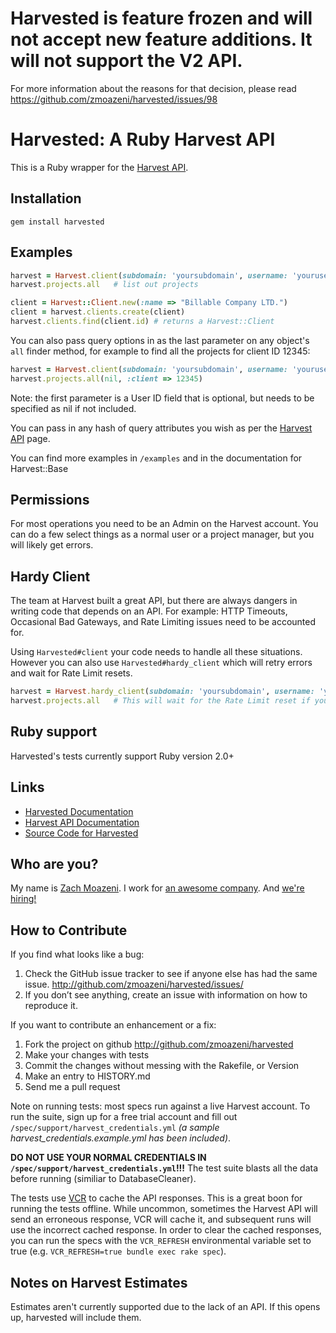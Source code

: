 # Harvested is feature frozen and will not accept new feature additions. It will not support the V2 API. #

For more information about the reasons for that decision, please read https://github.com/zmoazeni/harvested/issues/98

# Harvested: A Ruby Harvest API

This is a Ruby wrapper for the [Harvest API](http://www.getharvest.com/api).

## Installation

    gem install harvested

## Examples

```ruby
harvest = Harvest.client(subdomain: 'yoursubdomain', username: 'yourusername', password: 'yourpassword')
harvest.projects.all   # list out projects

client = Harvest::Client.new(:name => "Billable Company LTD.")
client = harvest.clients.create(client)
harvest.clients.find(client.id) # returns a Harvest::Client
```

You can also pass query options in as the last parameter on any object's `all` finder
method, for example to find all the projects for client ID 12345:

```ruby
harvest = Harvest.client(subdomain: 'yoursubdomain', username: 'yourusername', password: 'yourpassword')
harvest.projects.all(nil, :client => 12345)
```

Note: the first parameter is a User ID field that is optional, but needs to be specified
as nil if not included.

You can pass in any hash of query attributes you wish as per the
[Harvest API](http://www.getharvest.com/api) page.

You can find more examples in `/examples` and in the documentation for Harvest::Base

## Permissions

For most operations you need to be an Admin on the Harvest account. You can do a few select things as a normal user or a project manager, but you will likely get errors.

## Hardy Client

The team at Harvest built a great API, but there are always dangers in writing code that depends on an API. For example: HTTP Timeouts, Occasional Bad Gateways, and Rate Limiting issues need to be accounted for.

Using `Harvested#client` your code needs to handle all these situations. However you can also use `Harvested#hardy_client` which will retry errors and wait for Rate Limit resets.

```ruby
harvest = Harvest.hardy_client(subdomain: 'yoursubdomain', username: 'yourusername', password: 'yourpassword')
harvest.projects.all   # This will wait for the Rate Limit reset if you have gone over your limit
```

## Ruby support

Harvested's tests currently support Ruby version 2.0+

## Links

* [Harvested Documentation](http://rdoc.info/projects/zmoazeni/harvested)
* [Harvest API Documentation](http://www.getharvest.com/api)
* [Source Code for Harvested](http://github.com/zmoazeni/harvested)

## Who are you? ##

My name is [Zach Moazeni](https://twitter.com/zmoazeni). I work for [an
awesome company](http://www.getharvest.com/). And [we're
hiring!](http://www.getharvest.com/careers)

## How to Contribute

If you find what looks like a bug:

1. Check the GitHub issue tracker to see if anyone else has had the same issue.
http://github.com/zmoazeni/harvested/issues/
2. If you don’t see anything, create an issue with information on how to reproduce it.

If you want to contribute an enhancement or a fix:

1. Fork the project on github http://github.com/zmoazeni/harvested
2. Make your changes with tests
3. Commit the changes without messing with the Rakefile, or Version
4. Make an entry to HISTORY.md
5. Send me a pull request

Note on running tests: most specs run against a live Harvest account. To run the suite, sign up for a free trial account and fill out `/spec/support/harvest_credentials.yml` *(a sample harvest_credentials.example.yml has been included)*.

**DO NOT USE YOUR NORMAL CREDENTIALS IN `/spec/support/harvest_credentials.yml`!!!** The test suite blasts all the data before running (similiar to DatabaseCleaner).

The tests use [VCR](https://github.com/myronmarston/vcr) to cache the API responses. This is a great boon for running the tests offline. While uncommon, sometimes the Harvest API will send an erroneous response, VCR will cache it, and subsequent runs will use the incorrect cached response. In order to clear the cached responses, you can run the specs with the `VCR_REFRESH` environmental variable set to true (e.g. `VCR_REFRESH=true bundle exec rake spec`).

## Notes on Harvest Estimates

Estimates aren't currently supported due to the lack of an API. If this opens up, harvested will include them.


